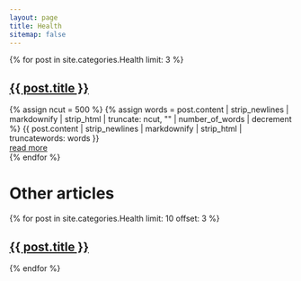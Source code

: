 ```yaml
---
layout: page
title: Health
sitemap: false
---
```


{% for post in site.categories.Health limit: 3 %}
  <article class="post-categories">
    <h1 class="post-title">
      <a href="{{ site.baseurl }}{{ post.url }}">{{ post.title }}</a>
    </h1>
    {% assign ncut = 500 %}
    {% assign words = post.content | strip_newlines | markdownify | strip_html | truncate: ncut, "" | number_of_words | decrement %}
    {{ post.content | strip_newlines | markdownify | strip_html | truncatewords: words }}
    <div>
      <a href='{{ post.url }}'>read more</a>
    </div>
  </article>
{% endfor %}

<h1 class="page-title">Other articles</h1>
{% for post in site.categories.Health limit: 10 offset: 3 %}
  <article class="post-categories">
    <h1 class="post-title">
      <a href="{{ site.baseurl }}{{ post.url }}">{{ post.title }}</a>
    </h1>
  </article>
{% endfor %}
